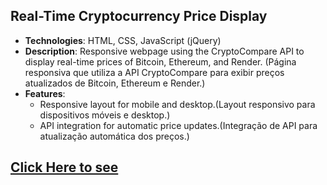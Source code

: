 ## Real-Time Cryptocurrency Price Display

- **Technologies**: HTML, CSS, JavaScript (jQuery)
- **Description**: Responsive webpage using the CryptoCompare API to display real-time prices of Bitcoin, Ethereum, and Render.
  (Página responsiva que utiliza a API CryptoCompare para exibir preços atualizados de Bitcoin, Ethereum e Render.)
- **Features**:
  - Responsive layout for mobile and desktop.(Layout responsivo para dispositivos móveis e desktop.)
  - API integration for automatic price updates.(Integração de API para atualização automática dos preços.)

## [Click Here to see](link_to_your_repository)
